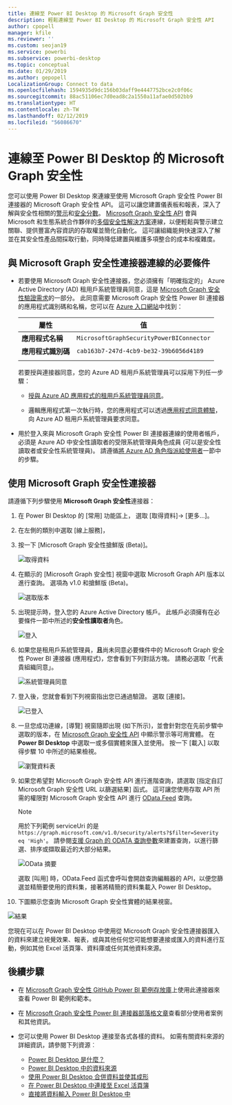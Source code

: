 ```yaml
---
title: 連線至 Power BI Desktop 的 Microsoft Graph 安全性
description: 輕鬆連線至 Power BI Desktop 的 Microsoft Graph 安全性 API
author: cpopell
manager: kfile
ms.reviewer: ''
ms.custom: seojan19
ms.service: powerbi
ms.subservice: powerbi-desktop
ms.topic: conceptual
ms.date: 01/29/2019
ms.author: gepopell
LocalizationGroup: Connect to data
ms.openlocfilehash: 1594935d9dc156b03daff9e4447752bce2c0f06c
ms.sourcegitcommit: 88ac51106ec7d0ead8c2a1550a11afae0d502bb9
ms.translationtype: HT
ms.contentlocale: zh-TW
ms.lasthandoff: 02/12/2019
ms.locfileid: "56086670"
---
```

# <a name="connect-to-microsoft-graph-security-in-power-bi-desktop"></a>連線至 Power BI Desktop 的 Microsoft Graph 安全性

您可以使用 Power BI Desktop 來連線至使用 Microsoft Graph 安全性 Power BI 連接器的 Microsoft Graph 安全性 API。 這可以讓您建置儀表板和報表，深入了解與安全性相關的[警示](https://docs.microsoft.com/graph/api/resources/alert?view=graph-rest-1.0)和[安全分數](https://docs.microsoft.com/graph/api/resources/securescores?view=graph-rest-beta)。 [Microsoft Graph 安全性 API](https://aka.ms/graphsecuritydocs) 會與 Microsoft 和生態系統合作夥伴的[多個安全性解決方案](https://aka.ms/graphsecurityalerts)連線，以便輕鬆與警示建立關聯、提供豐富內容資訊的存取權並簡化自動化。 這可讓組織能夠快速深入了解並在其安全性產品間採取行動，同時降低建置與維護多項整合的成本和複雜度。

## <a name="prerequisites-to-connect-with-the-microsoft-graph-security-connector"></a>與 Microsoft Graph 安全性連接器連線的必要條件

* 若要使用 Microsoft Graph 安全性連接器，您必須擁有「明確指定的」 Azure Active Directory (AD) 租用戶系統管理員同意，這是 [Microsoft Graph 安全性驗證需求](https://aka.ms/graphsecurityauth)的一部分。 此同意需要 Microsoft Graph 安全性 Power BI 連接器的應用程式識別碼和名稱，您可以在 [Azure 入口網站](https://portal.azure.com)中找到：

   | 屬性 | 值 |
   |----------|-------|
   | **應用程式名稱** | `MicrosoftGraphSecurityPowerBIConnector` |
   | **應用程式識別碼** | `cab163b7-247d-4cb9-be32-39b6056d4189` |
   |||

   若要授與連接器同意，您的 Azure AD 租用戶系統管理員可以採用下列任一步驟：

   * [授與 Azure AD 應用程式的租用戶系統管理員同意](https://docs.microsoft.com/azure/active-directory/develop/v2-permissions-and-consent)。

   * 邏輯應用程式第一次執行時，您的應用程式可以透過[應用程式同意體驗](https://docs.microsoft.com/azure/active-directory/develop/application-consent-experience)，向 Azure AD 租用戶系統管理員要求同意。
   
* 用於登入來與 Microsoft Graph 安全性 Power BI 連接器連線的使用者帳戶，必須是 Azure AD 中安全性讀取者的受限系統管理員角色成員 (可以是安全性讀取者或安全性系統管理員)。 請遵循[將 Azure AD 角色指派給使用者](https://docs.microsoft.com/graph/security-authorization#assign-azure-ad-roles-to-users)一節中的步驟。 

## <a name="using-the-microsoft-graph-security-connector"></a>使用 Microsoft Graph 安全性連接器

請遵循下列步驟使用 **Microsoft Graph 安全性**連接器：

1. 在 Power BI Desktop 的 [常用] 功能區上， 選取 [取得資料]-> [更多...]。
2. 在左側的類別中選取 [線上服務]，
3. 按一下 [Microsoft Graph 安全性搶鮮版 (Beta)]。

    ![取得資料](media/desktop-connect-graph-security/GetData.PNG)
    
4. 在顯示的 [Microsoft Graph 安全性] 視窗中選取 Microsoft Graph API 版本以進行查詢。 選項為 v1.0 和搶鮮版 (Beta)。

    ![選取版本](media/desktop-connect-graph-security/selectVersion.PNG)
    
5. 出現提示時，登入您的 Azure Active Directory 帳戶。 此帳戶必須擁有在必要條件一節中所述的**安全性讀取者**角色。

    ![登入](media/desktop-connect-graph-security/SignIn.PNG)
    
6. 如果您是租用戶系統管理員，**且**尚未同意必要條件中的 Microsoft Graph 安全性 Power BI 連接器 (應用程式)，您會看到下列對話方塊。 請務必選取「代表貴組織同意」。

    ![系統管理員同意](media/desktop-connect-graph-security/AdminConsent.PNG)
    
7. 登入後，您就會看到下列視窗指出您已通過驗證。 選取 [連接]。

    ![已登入](media/desktop-connect-graph-security/SignedIn.PNG)
    
8. 一旦您成功連線，[導覽] 視窗隨即出現 (如下所示)，並會針對您在先前步驟中選取的版本，在 [Microsoft Graph 安全性 API](https://aka.ms/graphsecuritydocs) 中顯示警示等可用實體。 在 **Power BI Desktop** 中選取一或多個實體來匯入並使用。 按一下 [載入] 以取得步驟 10 中所述的結果檢視。

   ![瀏覽資料表](media/desktop-connect-graph-security/NavTable.PNG)
    
9. 如果您希望對 Microsoft Graph 安全性 API 進行進階查詢，請選取 [指定自訂 Microsoft Graph 安全性 URL 以篩選結果] 函式。 這可讓您使用存取 API 所需的權限對 Microsoft Graph 安全性 API 進行 [OData.Feed](https://docs.microsoft.com/power-bi/desktop-connect-odata) 查詢。

   > [!NOTE]
   > 用於下列範例 serviceUri 的是 `https://graph.microsoft.com/v1.0/security/alerts?$filter=Severity eq 'High'`。 請參閱[支援 Graph 的 ODATA 查詢參數](https://docs.microsoft.com/graph/query-parameters)來建置查詢，以進行篩選、排序或擷取最近的大部分結果。

   ![OData 摘要](media/desktop-connect-graph-security/ODataFeed.PNG)
    
   選取 [叫用] 時，OData.Feed 函式會呼叫會開啟查詢編輯器的 API，以便您篩選並精簡要使用的資料集，接著將精簡的資料集載入 Power BI Desktop。

10. 下圖顯示您查詢 Microsoft Graph 安全性實體的結果視窗。

   ![結果](media/desktop-connect-graph-security/Result.PNG)
    

您現在可以在 Power BI Desktop 中使用從 Microsoft Graph 安全性連接器匯入的資料來建立視覺效果、報表，或與其他任何您可能想要連接或匯入的資料進行互動，例如其他 Excel 活頁簿、資料庫或任何其他資料來源。

## <a name="next-steps"></a>後續步驟
* 在 [Microsoft Graph 安全性 GitHub Power BI 範例存放庫](https://aka.ms/graphsecuritypowerbiconnectorsamples)上使用此連接器來查看 Power BI 範例和範本。

* 在 [Microsoft Graph 安全性 Power BI 連接器部落格文章](https://aka.ms/graphsecuritypowerbiconnectorblogpost)查看部分使用者案例和其他資訊。

* 您可以使用 Power BI Desktop 連接至各式各樣的資料。 如需有關資料來源的詳細資訊，請參閱下列資源︰

    * [Power BI Desktop 是什麼？](desktop-what-is-desktop.md)
    * [Power BI Desktop 中的資料來源](desktop-data-sources.md)
    * [使用 Power BI Desktop 合併資料並使其成形](desktop-shape-and-combine-data.md)
    * [在 Power BI Desktop 中連接至 Excel 活頁簿](desktop-connect-excel.md)
    * [直接將資料輸入 Power BI Desktop 中](desktop-enter-data-directly-into-desktop.md)
